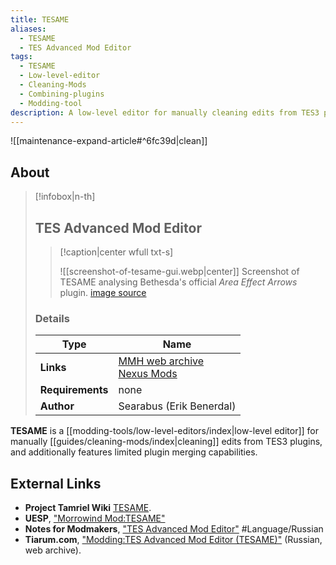 ```yaml
---
title: TESAME
aliases:
  - TESAME
  - TES Advanced Mod Editor
tags:
  - TESAME
  - Low-level-editor
  - Cleaning-Mods
  - Combining-plugins
  - Modding-tool
description: A low-level editor for manually cleaning edits from TES3 plugins, and additionally features limited plugin merging capabilities.
---
```


![[maintenance-expand-article#^6fc39d|clean]]

## About

> [!infobox|n-th]
> 
> ## TES Advanced Mod Editor
> 
> > [!caption|center wfull txt-s]
> > 
> > ![[screenshot-of-tesame-gui.webp|center]]
> > Screenshot of TESAME analysing Bethesda's official _Area Effect Arrows_ plugin.
> > [image source](https://staticdelivery.nexusmods.com/mods/100/images/50810/50810-1645632971-1207342170.jpeg)
> 
> ### Details
> 
> | Type | Name |
> | --- | --- |
> | **Links** | [MMH web archive](https://web.archive.org/web/20221002140511/http://mw.modhistory.com/download-95-5289)<br>[Nexus Mods](https://www.nexusmods.com/morrowind/mods/50810) |
> | **Requirements** | none |
> | **Author** | Searabus (Erik Benerdal) |

**TESAME** is a [[modding-tools/low-level-editors/index|low-level editor]] for manually [[guides/cleaning-mods/index|cleaning]] edits from TES3 plugins, and additionally features limited plugin merging capabilities.

## External Links

- **Project Tamriel Wiki** [TESAME](https://wiki.project-tamriel.com/wiki/TESAME).
- **UESP**, ["Morrowind Mod:TESAME"](https://en.m.uesp.net/wiki/Morrowind_Mod:TESAME)
- **Notes for Modmakers**, ["TES Advanced Mod Editor"](https://morrowind-nif.github.io/Notes_RU/tes_advanced_mod_editor.htm) #Language/Russian
- **Tiarum.com**, ["Modding:TES Advanced Mod Editor (TESAME)"](https://web.archive.org/web/20180809031619/http://tiarum.com/wiki/Modding:TES_Advanced_Mod_Editor_(TESAME)) (Russian, web archive).